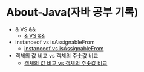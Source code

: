 # About-Java(자바 공부 기록)

- & VS && 
  - [& VS &&](https://github.com/jeus1998/About-Java/blob/main/record/%26%20vs%20%26%26.md)
- instanceof vs isAssignableFrom
  - [instanceof vs isAssignableFrom](https://github.com/jeus1998/About-Java/blob/main/record/instanceof%20vs%20isAssignableFrom.md)
- 객체의 값 비교 vs 객체의 주솟값 비교 
  - [객체의 값 비교 vs 객체의 주솟값 비교](https://github.com/jeus1998/About-Java/blob/main/record/%EA%B0%9D%EC%B2%B4%EC%9D%98%20%EA%B0%92%20%EB%B9%84%EA%B5%90%20vs%20%EA%B0%9D%EC%B2%B4%EC%9D%98%20%EC%A3%BC%EC%86%9F%EA%B0%92%20%EB%B9%84%EA%B5%90.md)
